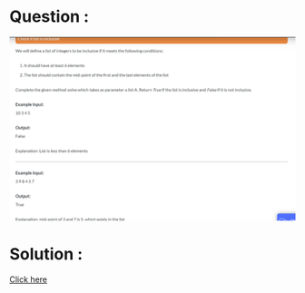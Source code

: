 # Question :
![check if list is inclusive](https://github.com/prabhu30/coding/blob/main/Edyst/Python%20-%20Intro%20to%20Advanced/03_Conditionals%20&%20Lists/78_check%20if%20list%20is%20inclusive/image.png)

# Solution :
[Click here](https://github.com/prabhu30/coding/blob/main/Edyst/Python%20-%20Intro%20to%20Advanced/03_Conditionals%20&%20Lists/78_check%20if%20list%20is%20inclusive/solution.py)
